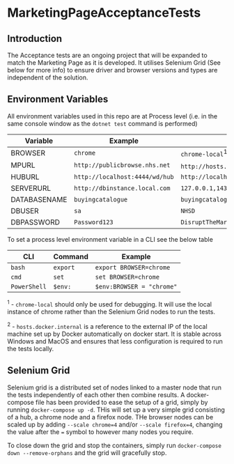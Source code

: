 # MarketingPageAcceptanceTests

## Introduction
The Acceptance tests are an ongoing project that will be expanded to match the Marketing Page as it is developed. It utilises Selenium Grid (See below for more info) to ensure driver and browser versions and types are independent of the solution.

## Environment Variables
All environment variables used in this repo are at Process level (i.e. in the same console window as the `dotnet test` command is performed)

| Variable | Example | Default |
|---------------|------------------|------------------|
| BROWSER | `chrome` | `chrome-local`<sup>1</sup> |
| MPURL | `http://publicbrowse.nhs.net` | `http://hosts.docker.internal:3002/solution`<sup>2</sup> |
| HUBURL | `http://localhost:4444/wd/hub` | `http://localhost:4444/wd/hub` |
| SERVERURL | `http://dbinstance.local.com` | `127.0.0.1,1433` |
| DATABASENAME | `buyingcatalogue` | `buyingcatalogue` |
| DBUSER | `sa` | `NHSD` |
| DBPASSWORD | `Password123` | `DisruptTheMarket1!` |

To set a process level environment variable in a CLI see the below table

| CLI | Command | Example |
|---------------|--------------------|---------------
|`bash` | `export` | `export BROWSER=chrome` |
| `cmd` | `set` | `set BROWSER=chrome`|
| `PowerShell` | `$env:` | `$env:BROWSER = "chrome"` |

<sup>1</sup> - `chrome-local` should only be used for debugging. It will use the local instance of chrome rather than the Selenium Grid nodes to run the tests.

<sup>2</sup> - `hosts.docker.internal` is a reference to the external IP of the local machine set up by Docker automatically on docker start. It is stable across Windows and MacOS and ensures that less configuration is required to run the tests locally.

## Selenium Grid
Selenium grid is a distributed set of nodes linked to a master node that run the tests independently of each other then combine results. A docker-compose file has been provided to ease the setup of a grid, simply by running `docker-compose up -d`. THis will set up a very simple grid consisting of a hub, a chrome node and a firefox node. THe browser nodes can be scaled up by adding `--scale chrome=4` and/or `--scale firefox=4`, changing the value after the `=` symbol to however many nodes you require.

To close down the grid and stop the containers, simply run `docker-compose down --remove-orphans` and the grid will gracefully stop.
